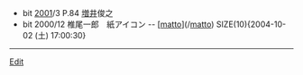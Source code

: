---
---
* bit [2001](/2001)/3 P.84 [増井](/増井)俊之
* bit 2000/12 椎尾一郎　紙アイコン -- [[matto](/matto)](/[matto](/matto)) SIZE(10){2004-10-02 (土) 17:00:30}
<!--  -->


----
[Edit](https://github.com/vitroid/vitroid.github.io/edit/master/MD/バーコード関連.md)
